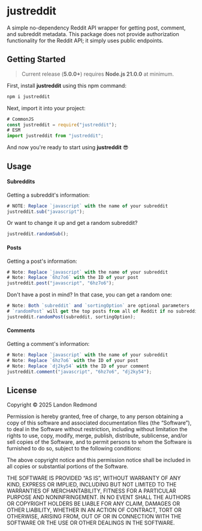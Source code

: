 # justreddit

A simple no-dependency Reddit API wrapper for getting post, comment, and subreddit metadata. This package does not provide authorization functionality for the Reddit API; it simply uses public endpoints.

## Getting Started

> Current release (**5.0.0+**) requires **Node.js 21.0.0** at minimum.

First, install **justreddit** using this npm command:

```sh
npm i justreddit
```

Next, import it into your project:

```js
# CommonJS
const justreddit = require("justreddit");
# ESM
import justreddit from "justreddit";
```

And now you're ready to start using **justreddit** 😎

## Usage

#### Subreddits

Getting a subreddit's information:

```ts
# NOTE: Replace `javascript` with the name of your subreddit
justreddit.sub("javascript");
```

Or want to change it up and get a random subreddit?

```ts
justreddit.randomSub();
```

#### Posts

Getting a post's information:

```ts
# Note: Replace `javascript` with the name of your subreddit
# Note: Replace `6hz7o6` with the ID of your post
justreddit.post("javascript", "6hz7o6");
```

Don't have a post in mind? In that case, you can get a random one:

```ts
# Note: Both `subreddit` and `sortingOption` are optional parameters
# `randomPost` will get the top posts from all of Reddit if no subreddit is provided.
justreddit.randomPost(subreddit, sortingOption);
```

#### Comments

Getting a comment's information:

```ts
# Note: Replace `javascript` with the name of your subreddit
# Note: Replace `6hz7o6` with the ID of your post
# Note: Replace `dj2ky54` with the ID of your comment
justreddit.comment("javascript", "6hz7o6", "dj2ky54");
```

## License

Copyright © 2025 Landon Redmond

Permission is hereby granted, free of charge, to any person obtaining a copy of this software and associated documentation files (the “Software”), to deal in the Software without restriction, including without limitation the rights to use, copy, modify, merge, publish, distribute, sublicense, and/or sell copies of the Software, and to permit persons to whom the Software is furnished to do so, subject to the following conditions:

The above copyright notice and this permission notice shall be included in all copies or substantial portions of the Software.

THE SOFTWARE IS PROVIDED “AS IS”, WITHOUT WARRANTY OF ANY KIND, EXPRESS OR IMPLIED, INCLUDING BUT NOT LIMITED TO THE WARRANTIES OF MERCHANTABILITY, FITNESS FOR A PARTICULAR PURPOSE AND NONINFRINGEMENT. IN NO EVENT SHALL THE AUTHORS OR COPYRIGHT HOLDERS BE LIABLE FOR ANY CLAIM, DAMAGES OR OTHER LIABILITY, WHETHER IN AN ACTION OF CONTRACT, TORT OR OTHERWISE, ARISING FROM, OUT OF OR IN CONNECTION WITH THE SOFTWARE OR THE USE OR OTHER DEALINGS IN THE SOFTWARE.
